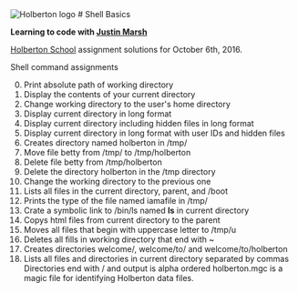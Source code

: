 <img src="https://www.holbertonschool.com/assets/holberton-logo-1cc451260ca3cd297def53f2250a9794810667c7ca7b5fa5879a569a457bf16f.png" alt="Holberton logo">
# Shell Basics

**Learning to code with [Justin Marsh](https://twitter.com/dogonthecircuit)**

[Holberton School](https://www.holbertonschool.com) assignment solutions for October 6th, 2016.

Shell command assignments

0. Print absolute path of working directory
1. Display the contents of your current directory
2. Change working directory to the user's home directory
3. Display current directory in long format
4. Display current directory including hidden files in long format
5. Display current directory in long format with user IDs and hidden files
6. Creates directory named holberton in /tmp/
7. Move file betty from /tmp/ to /tmp/holberton
8. Delete file betty from /tmp/holberton
9. Delete the directory holberton in the /tmp directory
10. Change the working directory to the previous one
11. Lists all files in the current directory, parent, and /boot
12. Prints the type of the file named iamafile in /tmp/
13. Crate a symbolic link to /bin/ls named __ls__ in current directory
14. Copys html files from current directory to the parent
15. Moves all files that begin with uppercase letter to /tmp/u
16. Deletes all fills in working directory that end with ~
17. Creates directories welcome/, welcome/to/ and welcome/to/holberton
18. Lists all files and directories in current directory separated by commas
    Directories end with / and output is alpha ordered
holberton.mgc is a magic file for identifying Holberton data files.

